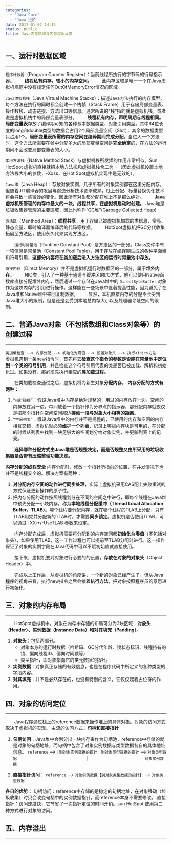 ```yaml
---
categories:
  - 'Java Core'
  - 'Java 进阶'
date: 2017-01-02 14:15
status: public
title: Java内存区域与内存溢出异常
---
```


## 一、运行时数据区域
***
``程序计数器``（Program Counter Register）：当前线程所执行的字节码的行号指示器。
　　**线程私有内存，较小的内存空间。**
　　此内存区域是唯一一个在Java虚拟机规范中没有规定任何OutOfMemoryError情况的区域。

``Java虚拟机栈``（Java Virtual Machine Stacks）：描述Java方法执行的内存模型，每个方法在执行的同时都会创建一个栈帧（Stack Frame）用于存储局部变量表、操作数栈、动态链接、方法出口等信息。通常所说的“栈”指的就是虚拟机栈，或者说是虚拟机栈中的局部变量表部分。
　　**线程私有内存，声明周期与线程相同。**
　　**局部变量表**存放了编译期可知的各种基本数据类型、对象引用类型。其中64位长度的long和double类型的数据会占用2个局部变量空间（Slot），其余的数据类型只占用1个。**局部变量表所需的内存空间在编译期间完成分配**，当进入一个方法时，这个方法所需要在帧中分配多大的局部变量空间是**完全确定**的，在方法的运行期间不会改变局部变量表的大小。

``本地方法栈``（Native Method Stack）与虚拟机栈所发挥的作用非常相似。Sun HotSpot 虚拟机直接就把本地方法栈和虚拟机栈合二为一（因此虚拟机设置本地方法栈大小的参数，-Xoss，在Hot Spot虚拟机实现中是无效的）。

``Java堆``（Java Heap）：存放对象实例，几乎所有的对象实例都在这里分配内存。但随着JIT编译器的发展与逃逸分析技术逐渐成熟，栈上分配、标量替换优化技术将会导致一些微妙的变化，因此所有对象都分配在堆上不是那么绝对。
　　**Java虚拟机所管理的内存中最大的一块，线程共享，在虚拟机启动时创建。**
Java堆是垃圾收集器管理的主要区域，因此也称作“GC堆”(Garbage Collected Heap)

``方法区``（Menthod Area）：**线程共享**，用于存储已被虚拟机加载的类信息、常亮、静态变量、即时编译器编译后的代码等数据。
　　HotSpot虚拟机把GC分代收集拓展至方法区，使用永久代来实现方法区。

　　``运行时常量池``（Runtime Constant Pool）是方法区的一部分。Class文件中有一项信息是常量池（Constant Pool Table），用于存放在编译期生成的各种字面量和符号引用，**这部分内容将在类加载后进入方法区的运行时常量池中存放。**

``直接内存``（Direct Memory）并不是虚拟机运行时数据区的一部分，属于**堆外内存**。
　　NIO类，引入了一种基于通道与缓冲区的I/O方式，他可以使用Native函数库直接分配堆外内存，然后通过一个存储在Java堆中的 ``DirectByteBuffer`` 对象作为这块内存的引用进行操作。这样能在一些场景中显著提高性能，因为避免了在Java堆和Native堆中来回复制数据。
　　显然，本机直接内存的分配不会受到Java堆大小的限制，但是还是会受到本地总内存大小以及处理器寻址空间的限制。


## 二、普通Java对象（不包括数组和Class对象等）的创建过程
***
``类加载检查 --> 内存分配 --> 初始化为零值 --> 设置对象头 --> 执行<init>方法``
　　虚拟机遇到一条new指令时，首先将去**检查这个指令的参数是否能在常量池中定位到一个类的符号引用**，并且检查这个符号引用代表的类是否已被加载、解析和初始化过。如果没有，那必须先执行相应的**类加载过程。**

　　在类加载检查通过之后，虚拟机将为新生对象**分配内存**。
**内存分配的方式有两种：**
1. ``“指针碰撞”``：假设Java堆中内存是绝对规整的，用过的内存放在一边，空闲的内存放在另一边，中间放着一个指针作为分界点的指示器，那分配内存就仅仅是把那个指针向空闲空间那边**挪动一段与对象大小相等的距离**。
2. ``“空闲列表”``：假设Java堆中的内存并不是规整的，已使用的内存和空闲的内存相互交错，虚拟机就必须**维护一个列表**，记录上哪些内存块是可用的，在分配的时候从列表中找到一块足够大的空间划分给对象实例，并更新列表上的记录。

　　**选择哪种分配方式由Java堆是否规整决定，而是否规整又由所采用的垃圾收集器是否带有压缩整理功能决定。**

**内存分配的线程安全**
内存分配时，修改一个指针所指向的位置，在并发情况下也并不是线程安全的。解决方案有两种：

1. **对分配内存空间的动作进行同步处理**，实际上虚拟机采用CAS配上失败重试的方式保证更新操作的原子性。
2. 把内存分配的动作按照线程划分在不同的空间之中进行，即每个线程在Java堆中预先分配一小块内存，称为**本地线程分配缓冲（Thread Local Allocation Buffer，TLAB）**。哪个线程要分配内存，就在哪个线程的TLAB上分配，只有TLAB用完并分配新的TLAB时，才需要**同步锁定**。虚拟机是否使用TLAB，可以通过 -XX:+/-UseTLAB 参数来设定。

　　内存分配完成后，虚拟机需要将分配到的内存空间都**初始化为零值**（不包括对象头），如果使用TLAB，这一工作过程也可以提前至TLAB分配时进行。这一操作保证了对象的实例字段在Java代码中可以不赋初始值就直接使用。

　　接下来，虚拟机要对对象进行必要的的设置，**存放在对象的对象头**（Object Header）中。

　　完成以上工作后，从虚拟机的角度讲，一个新的对象已经产生了，但从Java程序的视角来看，执行new指令之后会接着**执行<init>方法**，把对象按照程序员的意愿进行初始化。


## 三、对象的内存布局
***
　　HotSpot虚拟机中，对象在内存中存储的布局可分为3块区域：**对象头（Header）、实例数据（Instance Data）和对其填充（Padding）**。

1. **对象头**：包括两部分。
    - 对象本身的运行时数据（哈希码、GC分代年龄、锁状态标识、线程持有的锁、偏向线程ID、偏向时间戳等）
    - 类型指针，即对象指向它的类元数据的指针。
2. **实例数据**：对象真正存储的有效信息，也是在程序代码中所定义的各种类型的字段内容。
3. **对其填充**：并不是必然存在的，也没有特别的含义，它仅仅起着占位符的作用。


## 四、对象的访问定位
***
　　Java程序通过栈上的reference数据来操作堆上的具体对象。对象的访问方式取决于虚拟机的实现。
主流的访问方式：**句柄和直接指针**
1. **句柄访问**：Java堆中会划分出一块内存来作为句柄池，reference中存储的就是对象的句柄地址，而句柄中包含了对象实例数据与类型数据各自的具体地址信息。
``reference`` --> ``|到对象实例数据的指针｜到对象类型数据的指针`` -->  ``对象类型数据``
　　　　　　　　　　　　　　　｜
　　　　　　　　　　　　``对象实例数据``

2. **直接指针访问**：
``reference``  -->  ``对象实例数据【到对象类型数据的指针】`` -->  ``对象类型数据``

**各自的优势：**
句柄访问：reference中存储的是稳定的句柄地址，在对象移动（垃圾收集）时只会改变句柄中的实例数据指针，而reference本身不需要修改。
直接指针：访问速度快，它节省了一次指针定位的时间开销。sun HotSpot 使用第二种方式进行对象的访问。


## 五、内存溢出
***
